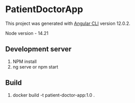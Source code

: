 # PatientDoctorApp

This project was generated with [Angular CLI](https://github.com/angular/angular-cli) version 12.0.2.

Node version - 14.21

## Development server

1. NPM install
2. ng serve or npm start

## Build

1. docker build -t patient-doctor-app:1.0 .